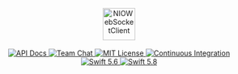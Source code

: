 <p align="center">
    <img 
        src="https://user-images.githubusercontent.com/1342803/75630258-105e9c00-5bb7-11ea-81b8-86afa000e188.png"
        height="64" 
        alt="NIOWebSocketClient"
    >
    <br>
    <br>
    <a href="https://docs.vapor.codes/4.0/">
        <img src="http://img.shields.io/badge/read_the-docs-2196f3.svg" alt="API Docs">
    </a>
    <a href="http://vapor.team">
        <img src="https://img.shields.io/discord/431917998102675485.svg" alt="Team Chat">
    </a>
    <a href="LICENSE">
        <img src="http://img.shields.io/badge/license-MIT-brightgreen.svg" alt="MIT License">
    </a>
    <a href="https://github.com/vapor/websocket-kit/actions/workflows/test.yml">
        <img src="https://github.com/vapor/websocket-kit/actions/workflows/test.yml/badge.svg?event=push" alt="Continuous Integration">
    </a>
    <a href="https://swift.org">
        <img src="http://img.shields.io/badge/swift-5.6-brightgreen.svg" alt="Swift 5.6">
    </a>
    <a href="https://swift.org">
        <img src="http://img.shields.io/badge/swift-5.8-brightgreen.svg" alt="Swift 5.8">
    </a>
</p>
